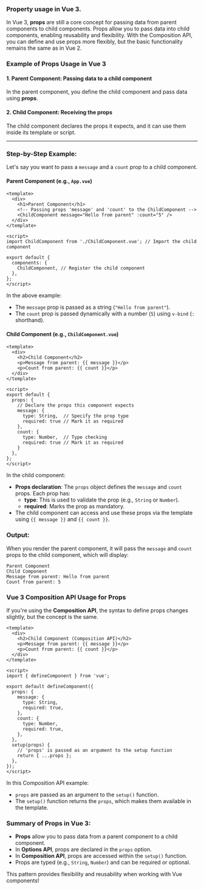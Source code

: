 <h3>Property usage in Vue 3.</h3>




In Vue 3, **props** are still a core concept for passing data from parent components to child components. Props allow you to pass data into child components, enabling reusability and flexibility. With the Composition API, you can define and use props more flexibly, but the basic functionality remains the same as in Vue 2.

### Example of Props Usage in Vue 3

#### 1. **Parent Component**: Passing data to a child component
In the parent component, you define the child component and pass data using **props**.

#### 2. **Child Component**: Receiving the props
The child component declares the props it expects, and it can use them inside its template or script.

---

### Step-by-Step Example:

Let's say you want to pass a `message` and a `count` prop to a child component.

#### Parent Component (e.g., `App.vue`)

```vue
<template>
  <div>
    <h1>Parent Component</h1>
    <!-- Passing props 'message' and 'count' to the ChildComponent -->
    <ChildComponent message="Hello from parent" :count="5" />
  </div>
</template>

<script>
import ChildComponent from './ChildComponent.vue'; // Import the child component

export default {
  components: {
    ChildComponent, // Register the child component
  },
};
</script>
```

In the above example:
- The `message` prop is passed as a string (`"Hello from parent"`).
- The `count` prop is passed dynamically with a number (`5`) using `v-bind` (`:` shorthand).

#### Child Component (e.g., `ChildComponent.vue`)

```vue
<template>
  <div>
    <h2>Child Component</h2>
    <p>Message from parent: {{ message }}</p>
    <p>Count from parent: {{ count }}</p>
  </div>
</template>

<script>
export default {
  props: {
    // Declare the props this component expects
    message: {
      type: String,  // Specify the prop type
      required: true // Mark it as required
    },
    count: {
      type: Number,  // Type checking
      required: true // Mark it as required
    }
  },
};
</script>
```

In the child component:
- **Props declaration**: The `props` object defines the `message` and `count` props. Each prop has:
  - **type**: This is used to validate the prop (e.g., `String` or `Number`).
  - **required**: Marks the prop as mandatory.
- The child component can access and use these props via the template using `{{ message }}` and `{{ count }}`.

### Output:
When you render the parent component, it will pass the `message` and `count` props to the child component, which will display:

```
Parent Component
Child Component
Message from parent: Hello from parent
Count from parent: 5
```

### Vue 3 Composition API Usage for Props
If you're using the **Composition API**, the syntax to define props changes slightly, but the concept is the same.

```vue
<template>
  <div>
    <h2>Child Component (Composition API)</h2>
    <p>Message from parent: {{ message }}</p>
    <p>Count from parent: {{ count }}</p>
  </div>
</template>

<script>
import { defineComponent } from 'vue';

export default defineComponent({
  props: {
    message: {
      type: String,
      required: true,
    },
    count: {
      type: Number,
      required: true,
    },
  },
  setup(props) {
    // 'props' is passed as an argument to the setup function
    return { ...props };
  },
});
</script>
```

In this Composition API example:
- `props` are passed as an argument to the `setup()` function.
- The `setup()` function returns the `props`, which makes them available in the template.

### Summary of Props in Vue 3:
- **Props** allow you to pass data from a parent component to a child component.
- In **Options API**, props are declared in the `props` option.
- In **Composition API**, props are accessed within the `setup()` function.
- Props are typed (e.g., `String`, `Number`) and can be required or optional.
  
This pattern provides flexibility and reusability when working with Vue components!
